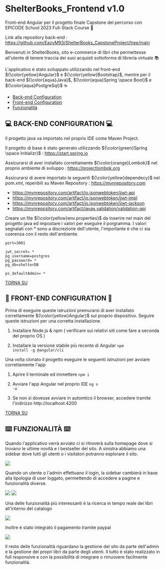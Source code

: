 # ShelterBooks_Frontend v1.0
Front-end Angular per il progetto finale Capstone del percorso con EPICODE School 2023 Full-Stack Course 🚀

Link alla repository back-end : https://github.com/EazyM93/ShelterBooks_CapstoneProject/tree/main

Benvenuti in ShelterBooks, sito e-commerce di libri che permettesse all'utente di tenere traccia dei suoi acquisti sottoforma di libreria virtuale 📚

L'applicativo è stato sviluppato utilizzando nel front-end ${\color{yellow}Angular}$ e ${\color{yellow}Bootstrap}$, mentre per il back-end ${\color{aqua}Java}$, ${\color{aqua}Spring \space Boot}$ e ${\color{aqua}PostgreSql}$ ☕️

 - <a href="#-back-end-configuration-">Back-end Configuration</a>
 - <a href="#-front-end-configuration-">Front-end Configuration</a>
 - <a href="#%EF%B8%8F-funzionalità-%EF%B8%8F">Funzionalità</a>

💻 **BACK-END CONFIGURATION** 💻
-----------------------------------
Il progetto java va importato nel proprio IDE come Maven Project.

Il progetto di base è stato generato utilizzando ${\color{green}Spring \space Initializr}$ : https://start.spring.io

Assicurarsi di aver installato correttamente ${\color{orange}Lombok}$ nel proprio ambiente di sviluppo : https://projectlombok.org

Assicurarsi di avere importato le seguenti ${\color{yellow}dependecy}$ nel pom.xml, reperibili su Maven Repository : https://mvnrepository.com

- https://mvnrepository.com/artifact/io.jsonwebtoken/jjwt-api
- https://mvnrepository.com/artifact/io.jsonwebtoken/jjwt-impl
- https://mvnrepository.com/artifact/io.jsonwebtoken/jjwt-jackson
- https://mvnrepository.com/artifact/javax.validation/validation-api

Creare un file ${\color{yellow}env.properties}$ da inserire nel main del progetto java ed impostare i valori per eseguire il porgramma.
I valori segnalati con * sono a discrezione dell'utente, l'importante è che ci sia coerenza con il resto dell'ambiente.
```
port=3001

jwt_secret= *
pg_username=postgres
pg_password= *
pg_db=shelterDB

ps_defaultAdmin= *
```
<a href="#">TORNA SU</a>

👤 **FRONT-END CONFIGURATION** 👤
----------------------------------
Prima di eseguire queste istruzioni premurarsi di aver installato correttamente ${\color{yellow}Angular}$ sul proprio dispositivo.
Seguire queste istruzioni per una corretta installazione

1. Installare Node.js & npm ( verificare sui relativi siti come fare a seconda del proprio OS )

2. Installare la versione stabile più recente di Angular <code>npm install -g @angular/cli</code>

Una volta clonato il progetto eseguire le seguenti istruzioni per avviare correttamente l'app

1. Aprire il terminale ed immettere <code>npm i</code>

2. Avviare l'app Angular nel proprio IDE <code>ng s -o</code>

3. Se non si dovesse avviare in automtico il browser, accedere tramite l'indirizzo http://localhost:4200

<a href="#">TORNA SU</a>

⌨️ **FUNZIONALITÀ** ⌨️
---------------------

Quando l'applicativo verrà avviato ci si ritroverà sulla homepage dove si trovano le ultime novità e i bestseller del sito.
A sinistra abbiamo una sidebar dove tutti gli utenti o i visitatori potranno esplorare il sito.

<img src="https://res.cloudinary.com/drjlfkl1v/image/upload/f_auto,q_auto/vdei0f9uoksemn85xgpt">

Quando un utente o l'admin effettuano il login, la sidebar cambierà in base alla tipologia di user loggato, permettendo di accedere a pagine e funzionalità diverse.

<div>
 <img src="https://res.cloudinary.com/drjlfkl1v/image/upload/f_auto,q_auto/g2kkcr8ngmrxgjkythnj">
 <img src="https://res.cloudinary.com/drjlfkl1v/image/upload/f_auto,q_auto/ygs2eskgdaym7kmfik3z">
</div>

Una delle funzionalità più interessanti è la ricerca in tempo reale dei libri all'interno del catalogo

<img src="https://res.cloudinary.com/drjlfkl1v/image/upload/f_auto,q_auto/u9xcwuqkpxbiy0ifxs7n">

Inoltre è stato integrato il pagamento tramite paypal

<img src="https://res.cloudinary.com/drjlfkl1v/image/upload/f_auto,q_auto/boyk2losggyy7azl1wzl">

Il resto delle funzionalità riguardano la gestione del sito da parte dell'admin e la gestione dei propri libri da parte degli utenti. Il tutto è stato realizzato in full responsive e con la possibilità di integrare o rimuovere facilmente funzionalità.
